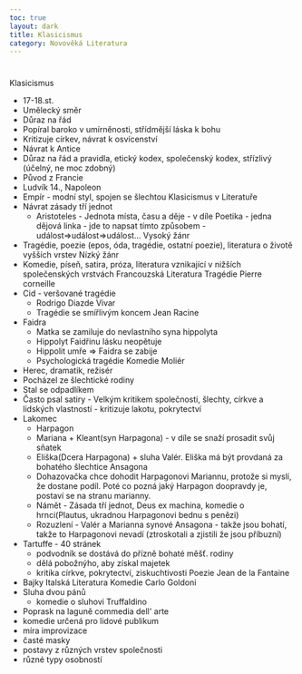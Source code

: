 ```yaml
---
toc: true
layout: dark
title: Klasicismus 
category: Novověká Literatura 
---
```





#
 Klasicismus
* 17-18.st.
* Umělecký směr
* Důraz na řád
* Popíral baroko v umírněnosti, střídmější láska k bohu
* Kritizuje církev, návrat k osvícenství
* Návrat k Antice
* Důraz na řád a pravidla, etický kodex, společenský kodex, střízlivý (účelný, ne moc zdobný)
* Původ z Francie
* Ludvík 14., Napoleon
* Empír - modní styl, spojen se šlechtou
Klasicismus v Literatuře
* Návrat zásady tří jednot
  * Aristoteles - Jednota místa, času a děje - v díle Poetika - jedna dějová linka - jde to napsat tímto způsobem - událost=>událost=>událost…
Vysoký žánr
* Tragédie, poezie (epos, óda, tragédie, ostatní poezie), literatura o životě vyšších vrstev
Nízký žánr
* Komedie, píseň, satira, próza, literatura vznikající v nižších společenských vrstvách
Francouzská Literatura
Tragédie
Pierre corneille
* Cid - veršované tragédie
  * Rodrigo Diazde Vivar
  * Tragédie se smířlivým koncem
Jean Racine
* Faidra
  * Matka se zamiluje do nevlastního syna hippolyta
  * Hippolyt Faidřinu lásku neopětuje
  * Hippolit umře => Faidra se zabije
  * Psychologická tragédie
Komedie
Moliér
* Herec, dramatik, režisér
* Pocházel ze šlechtické rodiny
* Stal se odpadlíkem
* Často psal satiry - Velkým kritikem společnosti, šlechty, církve a lidských vlastností - kritizuje lakotu, pokrytectví
* Lakomec
  * Harpagon
  * Mariana + Kleant(syn Harpagona) - v díle se snaží prosadit svůj sňatek
  * Eliška(Dcera Harpagona) + sluha Valér. Eliška má být provdaná za bohatého šlechtice Ansagona
  * Dohazovačka chce dohodit Harpagonovi Mariannu, protože si myslí, že dostane podíl. Poté co pozná jaký Harpagon doopravdy je, postaví se na stranu marianny.
  * Námět - Zásada tří jednot, Deus ex machina, komedie o hrnci(Plautus, ukradnou Harpagonovi bednu s penězi)
  * Rozuzlení - Valér a Marianna synové Ansagona - takže jsou bohatí, takže to Harpagonovi nevadí (ztroskotali a zjistili že jsou příbuzní)
* Tartuffe - 40 stránek
  * podvodník se dostává do přízně bohaté měšť. rodiny
  * dělá pobožnýho, aby získal majetek
  * kritika církve, pokrytectví, ziskuchtivosti
Poezie
Jean de la Fantaine
* Bajky
Italská Literatura
Komedie
Carlo Goldoni
* Sluha dvou pánů
  * komedie o sluhovi Truffaldino
* Poprask na laguně
commedia dell' arte
* komedie určená pro lidové publikum
* míra improvizace
* časté masky
* postavy z různých vrstev společnosti
* různé typy osobností
